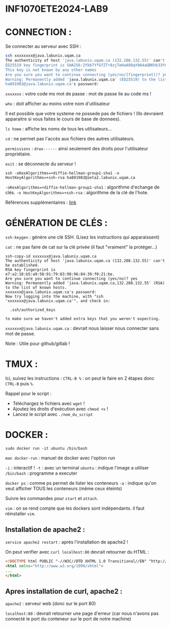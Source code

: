 # INF1070ETE2024-LAB9

# CONNECTION : 

Se connecter au serveur avec SSH :

```sh 
ssh xxxxxxxx@java.labunix.uqam.ca
The authenticity of host 'java.labunix.uqam.ca (132.208.132.55)' can't be established.
ED25519 key fingerprint is SHA256:2Ykb7YfGfZTr8zjTeHaA98qY0A4aQBKhb33Ye1SeA+U.
This key is not known by any other names
Are you sure you want to continue connecting (yes/no/[fingerprint])? yes
Warning: Permanently added 'java.labunix.uqam.ca' (ED25519) to the list of known hosts.
ha891983@java.labunix.uqam.ca's password: 
```

`xxxxxxx` : votre code ms
mot de passe : mot de passe lie au code ms !


`who` : doit afficher au moins votre nom d'utilisateur

Il est possible que votre systeme ne possede pas de fichiers ! 
(Ils devraient apparaitre si vous faites le cours de base de donnees).

`ls home` : affiche les noms de tous les utilisateurs... 

`cd` : ne permet pas l'accès aux fichiers des autres utilisateurs.  

`permissions` : `drwx------` ainsi seulement des droits pour l'utilisateur propriétaire. 

`exit` : se déconnecte du serveur !

`ssh -oKexAlgorithms=+diffie-hellman-group1-sha1 -o HostKeyAlgorithms=+ssh-rsa ha891983@zeta2.labunix.uqam.ca`

`-oKexAlgorithms=+diffie-hellman-group1-sha1` : algorithme d'echange de clés.
`-o HostKeyAlgorithms=+ssh-rsa` : algorithme de la clé de l'hote.

Références supplémentaires : [link](https://wiki.uqam.ca/display/SWSI/Labunix)

# GÉNÉRATION DE CLÉS : 

`ssh-keygen` : génère une clé SSH. (Lisez les instructions qui apparaissent)

`cat` : ne pas faire de cat sur la clé privée (il faut "vraiment" la protéger...) 

```
ssh-copy-id xxxxxxx@java.labunix.uqam.ca
The authenticity of host 'java.labunix.uqam.ca (132.208.132.55)' can't be established.
RSA key fingerprint is e7:a2:18:b5:a9:50:91:79:83:98:96:84:39:f0:21:be.
Are you sure you want to continue connecting (yes/no)? yes
Warning: Permanently added 'java.labunix.uqam.ca,132.208.132.55' (RSA) to the list of known hosts.
xxxxxxx@java.labunix.uqam.ca's password: 
Now try logging into the machine, with "ssh 'xxxxxxx@java.labunix.uqam.ca'", and check in:

  .ssh/authorized_keys

to make sure we haven't added extra keys that you weren't expecting.
```

`xxxxxxx@java.labunix.uqam.ca` : devrait nous laisser nous connecter sans mot de passe.

Note : Utile pour github/gitlab ! 

# TMUX : 

Ici, suivez les instructions : 
`CTRL-B %` : on peut le faire en 2 étapes donc `CTRL-B` puis `%`. 

Rappel pour le script : 

- Téléchargez le fichiers avec `wget` ! 
- Ajoutez les droits d'exécution avec `chmod +x` ! 
- Lancez le script avec `./nom_du_script` 

# DOCKER : 

```
sudo docker run -it ubuntu /bin/bash
```

`man docker-run` : manuel de docker avec l'option run

`-i` : interactif ! 
`-t` : avec un terminal
`ubuntu` : indique l'image a utiliser 
`/bin/bash` : programme a executer 

`docker ps` : comme ps permet de lister les conteneurs 
`-a` : indique qu'on veut afficher TOUS les conteneurs (même ceux éteints)

Suivre les commandes pour `start` et `attach`. 

`vim` : on se rend compte que les dockers sont indépendants. il faut réinstaller `vim`.  


## Installation de apache2 : 

`service apache2 restart` : après l'installation de apache2 ! 

On peut verifier avec `curl localhost:80` devrait retourner du HTML : 

```html
<!DOCTYPE html PUBLIC "-//W3C//DTD XHTML 1.0 Transitional//EN" "http://www.w3.org/TR/xhtml1/DTD/xhtml1-transitional.dtd">
<html xmlns="http://www.w3.org/1999/xhtml">
...
</html>
```

## Apres installation de curl, apache2 : 

`apache2` : serveur web (donc sur le port 80) 

`localhost:80` : devrait retourner une page d'erreur 
(car nous n'avons pas connecté le port du conteneur sur le port de notre machine)


